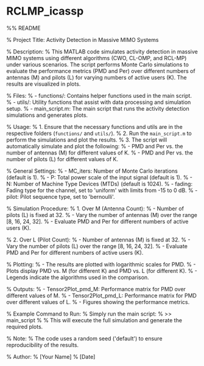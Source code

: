 # RCLMP_icassp

%% README

% Project Title: Activity Detection in Massive MIMO Systems

% Description:
% This MATLAB code simulates activity detection in massive MIMO systems using different algorithms (CWO, CL-OMP, and RCL-MP) under various scenarios. The script performs Monte Carlo simulations to evaluate the performance metrics (PMD and Per) over different numbers of antennas (M) and pilots (L) for varying numbers of active users (K). The results are visualized in plots.

% Files:
% - functions/: Contains helper functions used in the main script.
% - utils/: Utility functions that assist with data processing and simulation setup.
% - main_script.m: The main script that runs the activity detection simulations and generates plots.

% Usage:
% 1. Ensure that the necessary functions and utils are in the respective folders (`functions/` and `utils/`).
% 2. Run the `main_script.m` to perform the simulations and plot the results.
% 3. The script will automatically simulate and plot the following:
%    - PMD and Per vs. the number of antennas (M) for different values of K.
%    - PMD and Per vs. the number of pilots (L) for different values of K.

% General Settings:
% - MC_iters: Number of Monte Carlo iterations (default is 1).
% - P: Total power scale of the input signal (default is 1).
% - N: Number of Machine Type Devices (MTDs) (default is 1024).
% - fading: Fading type for the channel, set to 'uniform' with limits from -15 to 0 dB.
% - pilot: Pilot sequence type, set to 'bernoulli'.

% Simulation Procedure:
% 1. Over M (Antenna Count):
%    - Number of pilots (L) is fixed at 32.
%    - Vary the number of antennas (M) over the range [8, 16, 24, 32].
%    - Evaluate PMD and Per for different numbers of active users (K).

% 2. Over L (Pilot Count):
%    - Number of antennas (M) is fixed at 32.
%    - Vary the number of pilots (L) over the range [8, 16, 24, 32].
%    - Evaluate PMD and Per for different numbers of active users (K).

% Plotting:
% - The results are plotted with logarithmic scales for PMD.
% - Plots display PMD vs. M (for different K) and PMD vs. L (for different K).
% - Legends indicate the algorithms used in the comparison.

% Outputs:
% - Tensor2Plot_pmd_M: Performance matrix for PMD over different values of M.
% - Tensor2Plot_pmd_L: Performance matrix for PMD over different values of L.
% - Figures showing the performance metrics.

% Example Command to Run:
% Simply run the main script: 
% >> main_script
%
% This will execute the full simulation and generate the required plots.

% Note:
% The code uses a random seed ('default') to ensure reproducibility of the results.

% Author:
% [Your Name]
% [Date]
